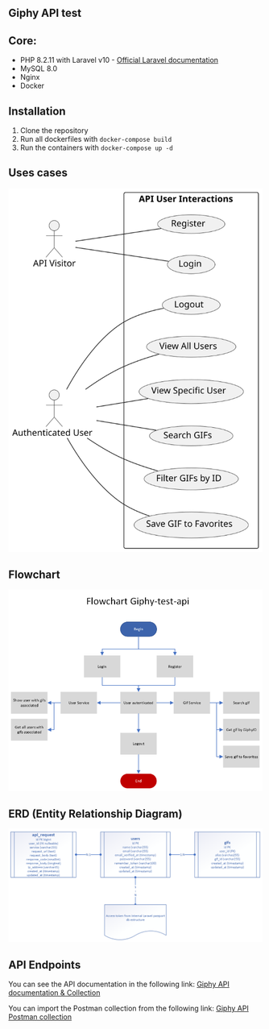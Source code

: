 

## Giphy API test

## Core:

* PHP 8.2.11 with Laravel v10 - <a href="https://laravel.com" target="_blank">Official Laravel documentation</a>
* MySQL 8.0
* Nginx
* Docker


## Installation

1. Clone the repository
2. Run all dockerfiles with `docker-compose build`
3. Run the containers with `docker-compose up -d`

## Uses cases
![](readme/use_cases_diagram.svg)

## Flowchart
![](readme/flowchart-2.png)

## ERD (Entity Relationship Diagram)
![](readme/Giphy-test-erd.png)

## API Endpoints
You can see the API documentation in the following link:
<a href="https://elements.getpostman.com/redirect?entityId=29049429-6937f0bb-4739-4078-ab7e-f90fca43e0c8&entityType=collection" target="_blank">Giphy API documentation & Collection</a>

You can import the Postman collection from the following link:
<a href="https://api.postman.com/collections/29049429-6937f0bb-4739-4078-ab7e-f90fca43e0c8?access_key=PMAT-01HVVZR13FE21Q9HVWQT97NRE0" target="_blank">Giphy API Postman collection</a>

